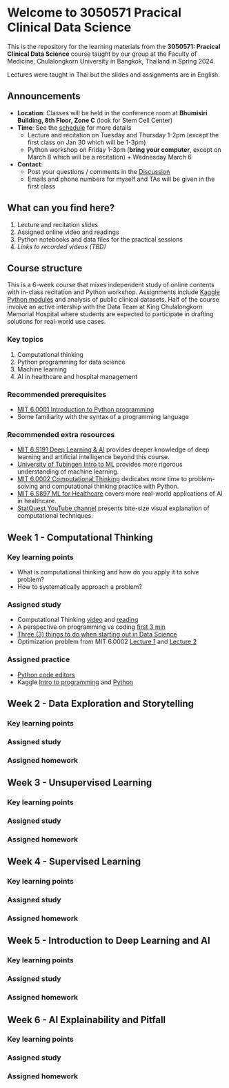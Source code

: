 # Welcome to 3050571 Pracical Clinical Data Science
This is the repository for the learning materials from the **3050571: Pracical Clinical Data Science** course taught by our group at the Faculty of Medicine, Chulalongkorn University in Bangkok, Thailand in Spring 2024.

Lectures were taught in Thai but the slides and assignments are in English.

## Announcements
* **Location**: Classes will be held in the conference room at **Bhumisiri Building, 8th Floor, Zone C** (look for Stem Cell Center)
* **Time**: See the [schedule](https://github.com/cmb-chula/clini-data-science-3050571/blob/main/3050571_syllabus_schedule.pdf) for more details
  * Lecture and recitation on Tuesday and Thursday 1-2pm (except the first class on Jan 30 which will be 1-3pm)
  * Python workshop on Friday 1-3pm (**bring your computer**, except on March 8 which will be a recitation) + Wednesday March 6
* **Contact**:
  * Post your questions / comments in the [Discussion](https://github.com/cmb-chula/clini-data-science-3050571/discussions)
  * Emails and phone numbers for myself and TAs will be given in the first class

## What can you find here?
1. Lecture and recitation slides
2. Assigned online video and readings
3. Python notebooks and data files for the practical sessions
4. *Links to recorded videos (TBD)*

## Course structure
This is a 6-week course that mixes independent study of online contents with in-class recitation and Python workshop. Assignments include [Kaggle Python modules](https://www.kaggle.com/learn) and analysis of public clinical datasets. Half of the course involve an active intership with the Data Team at King Chulalongkorn Memorial Hospital where students are expected to participate in drafting solutions for real-world use cases.

### Key topics
1. Computational thinking
2. Python programming for data science
3. Machine learning
4. AI in healthcare and hospital management

### Recommended prerequisites
* [MIT 6.0001 Introduction to Python programming](https://ocw.mit.edu/courses/6-0001-introduction-to-computer-science-and-programming-in-python-fall-2016/)
* Some familiarity with the syntax of a programming language

### Recommended extra resources
* [MIT 6.S191 Deep Learning & AI](https://www.youtube.com/playlist?list=PLtBw6njQRU-rwp5__7C0oIVt26ZgjG9NI) provides deeper knowledge of deep learning and artificial intelligence beyond this course.
* [University of Tubingen Intro to ML](https://www.youtube.com/playlist?list=PL05umP7R6ij35ShKLDqccJSDntugY4FQT) provides more rigorous understanding of machine learning.
* [MIT 6.0002 Computational Thinking](https://www.youtube.com/playlist?list=PLUl4u3cNGP619EG1wp0kT-7rDE_Az5TNd) dedicates more time to problem-solving and computational thinking practice with Python.
* [MIT 6.S897 ML for Healthcare](https://ocw.mit.edu/courses/6-s897-machine-learning-for-healthcare-spring-2019/) covers more real-world applications of AI in healthcare.
* [StatQuest YouTube channel](https://www.youtube.com/@statquest) presents bite-size visual explanation of computational techniques.

## Week 1 - Computational Thinking
### Key learning points
* What is computational thinking and how do you apply it to solve problem?
* How to systematically approach a problem?

### Assigned study
* Computational Thinking [video](https://www.youtube.com/watch?v=qbnTZCj0ugI) and [reading](https://www.americanscientist.org/article/computational-thinking-in-science)
* A perspective on programming vs coding [first 3 min](https://www.youtube.com/watch?v=rkZzg7Vowao)
*	[Three (3) things to do when starting out in Data Science](https://www.youtube.com/watch?v=ilUbD7EoQnk)
*	Optimization problem from MIT 6.0002 [Lecture 1](https://www.youtube.com/watch?v=C1lhuz6pZC0) and [Lecture 2](https://www.youtube.com/watch?v=uK5yvoXnkSk)

### Assigned practice
*	[Python code editors](https://www.youtube.com/watch?v=5pf0_bpNbkw)
*	Kaggle [Intro to programming](https://www.kaggle.com/learn/intro-to-programming) and [Python](https://www.kaggle.com/learn/python)

## Week 2 - Data Exploration and Storytelling
### Key learning points

### Assigned study

### Assigned homework

## Week 3 - Unsupervised Learning
### Key learning points

### Assigned study

### Assigned homework

## Week 4 - Supervised Learning
### Key learning points

### Assigned study

### Assigned homework

## Week 5 - Introduction to Deep Learning and AI
### Key learning points

### Assigned study

### Assigned homework

## Week 6 - AI Explainability and Pitfall
### Key learning points

### Assigned study

### Assigned homework
